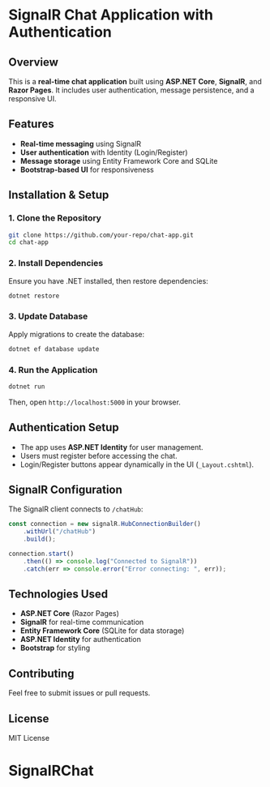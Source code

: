 # SignalR Chat Application with Authentication

## Overview
This is a **real-time chat application** built using **ASP.NET Core**, **SignalR**, and **Razor Pages**. It includes user authentication, message persistence, and a responsive UI.

## Features
- **Real-time messaging** using SignalR
- **User authentication** with Identity (Login/Register)
- **Message storage** using Entity Framework Core and SQLite
- **Bootstrap-based UI** for responsiveness

## Installation & Setup

### 1. Clone the Repository
```sh
git clone https://github.com/your-repo/chat-app.git
cd chat-app
```

### 2. Install Dependencies
Ensure you have .NET installed, then restore dependencies:
```sh
dotnet restore
```

### 3. Update Database
Apply migrations to create the database:
```sh
dotnet ef database update
```

### 4. Run the Application
```sh
dotnet run
```
Then, open `http://localhost:5000` in your browser.

## Authentication Setup
- The app uses **ASP.NET Identity** for user management.
- Users must register before accessing the chat.
- Login/Register buttons appear dynamically in the UI (`_Layout.cshtml`).

## SignalR Configuration
The SignalR client connects to `/chatHub`:
```javascript
const connection = new signalR.HubConnectionBuilder()
    .withUrl("/chatHub")
    .build();

connection.start()
    .then(() => console.log("Connected to SignalR"))
    .catch(err => console.error("Error connecting: ", err));
```

## Technologies Used
- **ASP.NET Core** (Razor Pages)
- **SignalR** for real-time communication
- **Entity Framework Core** (SQLite for data storage)
- **ASP.NET Identity** for authentication
- **Bootstrap** for styling

## Contributing
Feel free to submit issues or pull requests.

## License
MIT License

# SignalRChat